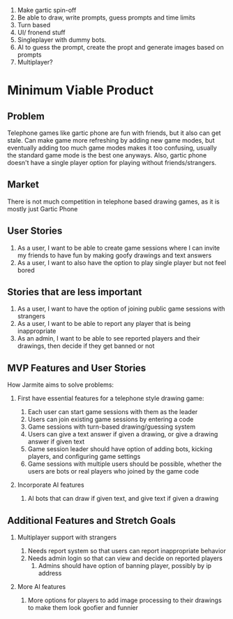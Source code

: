 1. Make gartic spin-off
2. Be able to draw, write prompts, guess prompts and time limits
3. Turn based
4. UI/ fronend stuff
5. Singleplayer with dummy bots.
6. AI to guess the prompt, create the propt and generate images based on prompts
7. Multiplayer?
   
# Minimum Viable Product

## Problem
Telephone games like gartic phone are fun with friends, but it also can get stale. Can make game more refreshing
by adding new game modes, but eventually adding too much game modes makes it too confusing, usually the standard game mode 
is the best one anyways. Also, gartic phone doesn't have a single player option for playing without friends/strangers.

## Market
There is not much competition in telephone based drawing games, as it is mostly just Gartic Phone

## User Stories
1. As a user, I want to be able to create game sessions where I can invite my friends to have fun by making goofy drawings and text answers
2. As a user, I want to also have the option to play single player but not feel bored

## Stories that are less important
1. As a user, I want to have the option of joining public game sessions with strangers
2. As a user, I want to be able to report any player that is being inappropriate
3. As an admin, I want to be able to see reported players and their drawings, then decide if they get banned or not

## MVP Features and User Stories
How Jarmite aims to solve problems:

1. First have essential features for a telephone style drawing game:
   1. Each user can start game sessions with them as the leader
   2. Users can join existing game sessions by entering a code
   3. Game sessions with turn-based drawing/guessing system
   4. Users can give a text answer if given a drawing, or give a drawing answer if given text
   5. Game session leader should have option of adding bots, kicking players, and configuring game settings
   6. Game sessions with multiple users should be possible, whether the users are bots or real players who joined by the game code

2. Incorporate AI features
   1. AI bots that can draw if given text, and give text if given a drawing

## Additional Features and Stretch Goals

1. Multiplayer support with strangers
   1. Needs report system so that users can report inappropriate behavior
   2. Needs admin login so that can view and decide on reported players
      1. Admins should have option of banning player, possibly by ip address
   
2. More AI features
   1. More options for players to add image processing to their drawings to make them look goofier and funnier